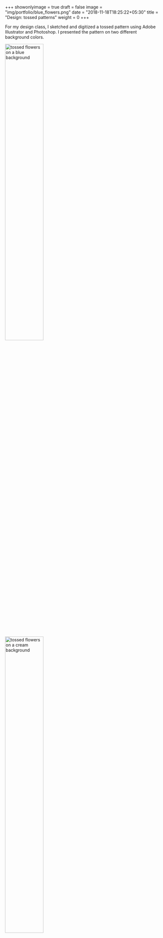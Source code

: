 +++
showonlyimage = true
draft = false
image = "img/portfolio/blue_flowers.png"
date = "2018-11-18T18:25:22+05:30"
title = "Design: tossed patterns"
weight = 0
+++

For my design class, I sketched and digitized a tossed pattern using Adobe Illustrator and Photoshop. I presented the pattern on two different background colors. 

<img alt="tossed flowers on a blue background" src="/img/portfolio/blue_flowers.png" width = "50%">


<img alt="tossed flowers on a cream background" src="/img/portfolio/cream_flowers.png" width = "50%">
